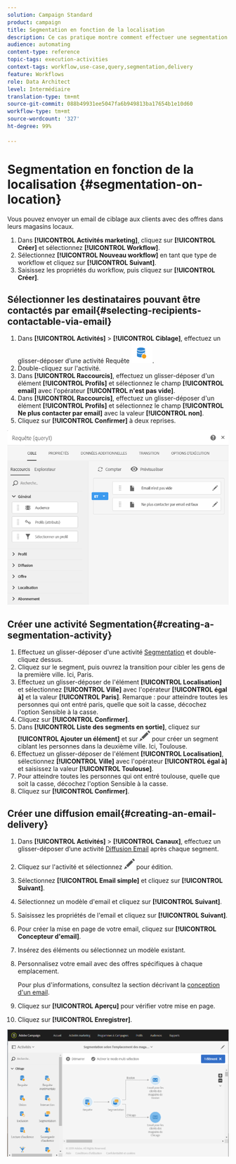 ```yaml
---
solution: Campaign Standard
product: campaign
title: Segmentation en fonction de la localisation
description: Ce cas pratique montre comment effectuer une segmentation en fonction de la localisation.
audience: automating
content-type: reference
topic-tags: execution-activities
context-tags: workflow,use-case,query,segmentation,delivery
feature: Workflows
role: Data Architect
level: Intermédiaire
translation-type: tm+mt
source-git-commit: 088b49931ee5047fa6b949813ba17654b1e10d60
workflow-type: tm+mt
source-wordcount: '327'
ht-degree: 99%

---
```



# Segmentation en fonction de la localisation {#segmentation-on-location}

Vous pouvez envoyer un email de ciblage aux clients avec des offres dans leurs magasins locaux.

1. Dans **[!UICONTROL Activités marketing]**, cliquez sur **[!UICONTROL Créer]** et sélectionnez **[!UICONTROL Workflow]**.
1. Sélectionnez **[!UICONTROL Nouveau workflow]** en tant que type de workflow et cliquez sur **[!UICONTROL Suivant]**.
1. Saisissez les propriétés du workflow, puis cliquez sur **[!UICONTROL Créer]**.

## Sélectionner les destinataires pouvant être contactés par email{#selecting-recipients-contactable-via-email}

1. Dans **[!UICONTROL Activités]** > **[!UICONTROL Ciblage]**, effectuez un glisser-déposer d’une [](../../automating/using/query.md)activité Requête ![](assets/query.png).
1. Double-cliquez sur l&#39;activité.
1. Dans **[!UICONTROL Raccourcis]**, effectuez un glisser-déposer d&#39;un élément **[!UICONTROL Profils]** et sélectionnez le champ **[!UICONTROL email]** avec l&#39;opérateur **[!UICONTROL n&#39;est pas vide]**.
1. Dans **[!UICONTROL Raccourcis]**, effectuez un glisser-déposer d&#39;un élément **[!UICONTROL Profils]** et sélectionnez le champ **[!UICONTROL Ne plus contacter par email]** avec la valeur **[!UICONTROL non]**.
1. Cliquez sur **[!UICONTROL Confirmer]** à deux reprises.

![](assets/wf-complement-query.png)

## Créer une activité Segmentation{#creating-a-segmentation-activity}

1. Effectuez un glisser-déposer d&#39;une activité [Segmentation](../../automating/using/segmentation.md) et double-cliquez dessus.
1. Cliquez sur le segment, puis ouvrez la transition pour cibler les gens de la première ville. Ici, Paris.
1. Effectuez un glisser-déposer de l&#39;élément **[!UICONTROL Localisation]** et sélectionnez **[!UICONTROL Ville]** avec l&#39;opérateur **[!UICONTROL égal à]** et la valeur **[!UICONTROL Paris]**.
Remarque : pour atteindre toutes les personnes qui ont entré paris, quelle que soit la casse, décochez l&#39;option Sensible à la casse.
1. Cliquez sur **[!UICONTROL Confirmer]**.
1. Dans **[!UICONTROL Liste des segments en sortie]**, cliquez sur **[!UICONTROL Ajouter un élément]** et sur ![](assets/edit_darkgrey-24px.png) pour créer un segment ciblant les personnes dans la deuxième ville. Ici, Toulouse.
1. Effectuez un glisser-déposer de l&#39;élément **[!UICONTROL Localisation]**, sélectionnez **[!UICONTROL Ville]** avec l&#39;opérateur **[!UICONTROL égal à]** et saisissez la valeur **[!UICONTROL Toulouse]**.
1. Pour atteindre toutes les personnes qui ont entré toulouse, quelle que soit la casse, décochez l&#39;option Sensible à la casse.
1. Cliquez sur **[!UICONTROL Confirmer]**.

## Créer une diffusion email{#creating-an-email-delivery}

1. Dans **[!UICONTROL Activités]** > **[!UICONTROL Canaux]**, effectuez un glisser-déposer d’une activité [Diffusion Email](../../automating/using/email-delivery.md) après chaque segment.
1. Cliquez sur l&#39;activité et sélectionnez ![](assets/edit_darkgrey-24px.png) pour édition.
1. Sélectionnez **[!UICONTROL Email simple]** et cliquez sur **[!UICONTROL Suivant]**.
1. Sélectionnez un modèle d&#39;email et cliquez sur **[!UICONTROL Suivant]**.
1. Saisissez les propriétés de l&#39;email et cliquez sur **[!UICONTROL Suivant]**.
1. Pour créer la mise en page de votre email, cliquez sur **[!UICONTROL Concepteur d&#39;email]**.
1. Insérez des éléments ou sélectionnez un modèle existant.
1. Personnalisez votre email avec des offres spécifiques à chaque emplacement.

   Pour plus d&#39;informations, consultez la section décrivant la [conception d&#39;un email](../../designing/using/designing-from-scratch.md#designing-an-email-content-from-scratch).

1. Cliquez sur **[!UICONTROL Aperçu]** pour vérifier votre mise en page.
1. Cliquez sur **[!UICONTROL Enregistrer]**.

![](assets/wf-segmentation-location.png)

